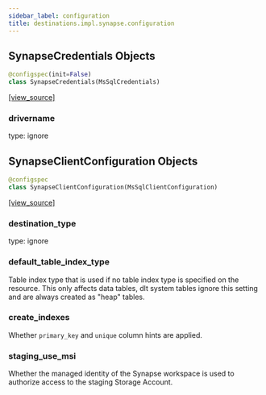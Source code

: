 ```yaml
---
sidebar_label: configuration
title: destinations.impl.synapse.configuration
---
```


## SynapseCredentials Objects

```python
@configspec(init=False)
class SynapseCredentials(MsSqlCredentials)
```

[[view_source]](https://github.com/dlt-hub/dlt/blob/e9c9ecfa8a644fdb516dd74aabca3bf75bafb154/dlt/destinations/impl/synapse/configuration.py#L17)

### drivername

type: ignore

## SynapseClientConfiguration Objects

```python
@configspec
class SynapseClientConfiguration(MsSqlClientConfiguration)
```

[[view_source]](https://github.com/dlt-hub/dlt/blob/e9c9ecfa8a644fdb516dd74aabca3bf75bafb154/dlt/destinations/impl/synapse/configuration.py#L33)

### destination\_type

type: ignore

### default\_table\_index\_type

Table index type that is used if no table index type is specified on the resource.
This only affects data tables, dlt system tables ignore this setting and
are always created as "heap" tables.

### create\_indexes

Whether `primary_key` and `unique` column hints are applied.

### staging\_use\_msi

Whether the managed identity of the Synapse workspace is used to authorize access to the staging Storage Account.


